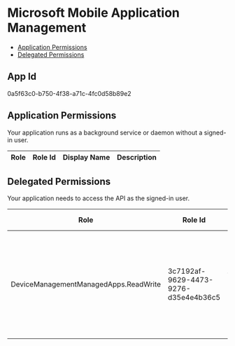# Microsoft Mobile Application Management
- [Application Permissions](#application-permissions)
- [Delegated Permissions](#delegated-permissions)

## App Id
0a5f63c0-b750-4f38-a71c-4fc0d58b89e2

## Application Permissions
Your application runs as a background service or daemon without a signed-in user.

| Role | Role Id | Display Name | Description |
|---|---|---|---|

## Delegated Permissions
Your application needs to access the API as the signed-in user. 

| Role | Role Id | Display Name | Description |
|---|---|---|---|
| DeviceManagementManagedApps.ReadWrite | 3c7192af-9629-4473-9276-d35e4e4b36c5 | Read and Write the User's App Management data | Allows the Application to read and write the user's data pertaining to itself in the Intune Mobile Application Management service |

